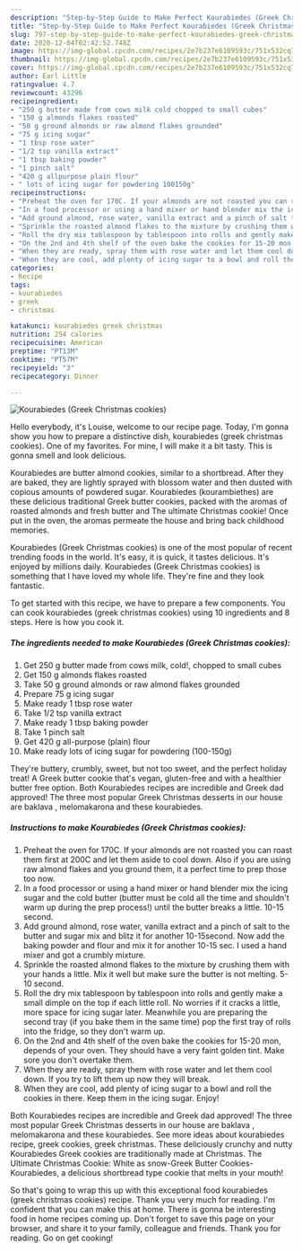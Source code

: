 ```yaml
---
description: "Step-by-Step Guide to Make Perfect Kourabiedes (Greek Christmas cookies)"
title: "Step-by-Step Guide to Make Perfect Kourabiedes (Greek Christmas cookies)"
slug: 797-step-by-step-guide-to-make-perfect-kourabiedes-greek-christmas-cookies
date: 2020-12-04T02:42:52.748Z
image: https://img-global.cpcdn.com/recipes/2e7b237e6109593c/751x532cq70/kourabiedes-greek-christmas-cookies-recipe-main-photo.jpg
thumbnail: https://img-global.cpcdn.com/recipes/2e7b237e6109593c/751x532cq70/kourabiedes-greek-christmas-cookies-recipe-main-photo.jpg
cover: https://img-global.cpcdn.com/recipes/2e7b237e6109593c/751x532cq70/kourabiedes-greek-christmas-cookies-recipe-main-photo.jpg
author: Earl Little
ratingvalue: 4.7
reviewcount: 43296
recipeingredient:
- "250 g butter made from cows milk cold chopped to small cubes"
- "150 g almonds flakes roasted"
- "50 g ground almonds or raw almond flakes grounded"
- "75 g icing sugar"
- "1 tbsp rose water"
- "1/2 tsp vanilla extract"
- "1 tbsp baking powder"
- "1 pinch salt"
- "420 g allpurpose plain flour"
- " lots of icing sugar for powdering 100150g"
recipeinstructions:
- "Preheat the oven for 170C. If your almonds are not roasted you can roast them first at 200C and let them aside to cool down. Also if you are using raw almond flakes and you ground them, it a perfect time to prep those too now."
- "In a food processor or using a hand mixer or hand blender mix the icing sugar and the cold butter (butter must be cold all the time and shouldn&#39;t warm up during the prep process!) until the butter breaks a little. 10-15 second."
- "Add ground almond, rose water, vanilla extract and a pinch of salt to the butter and sugar mix and blitz it for another 10-15second. Now add the baking powder and flour and mix it for another 10-15 sec. I used a hand mixer and got a crumbly mixture."
- "Sprinkle the roasted almond flakes to the mixture by crushing them with your hands a little. Mix it well but make sure the butter is not melting. 5-10 second."
- "Roll the dry mix tablespoon by tablespoon into rolls and gently make a small dimple on the top if each little roll. No worries if it cracks a little, more space for icing sugar later. Meanwhile you are preparing the second tray (if you bake them in the same time) pop the first tray of rolls into the fridge, so they don&#39;t warm up."
- "On the 2nd and 4th shelf of the oven bake the cookies for 15-20 mon, depends of your oven. They should have a very faint golden tint. Make sore you don&#39;t overtake them."
- "When they are ready, spray them with rose water and let them cool down. If you try to lift them up now they will break."
- "When they are cool, add plenty of icing sugar to a bowl and roll the cookies in there. Keep them in the icing sugar. Enjoy!"
categories:
- Recipe
tags:
- kourabiedes
- greek
- christmas

katakunci: kourabiedes greek christmas 
nutrition: 254 calories
recipecuisine: American
preptime: "PT13M"
cooktime: "PT57M"
recipeyield: "3"
recipecategory: Dinner

---
```



![Kourabiedes (Greek Christmas cookies)](https://img-global.cpcdn.com/recipes/2e7b237e6109593c/751x532cq70/kourabiedes-greek-christmas-cookies-recipe-main-photo.jpg)

Hello everybody, it's Louise, welcome to our recipe page. Today, I'm gonna show you how to prepare a distinctive dish, kourabiedes (greek christmas cookies). One of my favorites. For mine, I will make it a bit tasty. This is gonna smell and look delicious.

Kourabiedes are butter almond cookies, similar to a shortbread. After they are baked, they are lightly sprayed with blossom water and then dusted with copious amounts of powdered sugar. Kourabiedes (kourambiethes) are these delicious traditional Greek butter cookies, packed with the aromas of roasted almonds and fresh butter and The ultimate Christmas cookie! Once put in the oven, the aromas permeate the house and bring back childhood memories.

Kourabiedes (Greek Christmas cookies) is one of the most popular of recent trending foods in the world. It's easy, it is quick, it tastes delicious. It's enjoyed by millions daily. Kourabiedes (Greek Christmas cookies) is something that I have loved my whole life. They're fine and they look fantastic.


To get started with this recipe, we have to prepare a few components. You can cook kourabiedes (greek christmas cookies) using 10 ingredients and 8 steps. Here is how you cook it.

<!--inarticleads1-->

##### The ingredients needed to make Kourabiedes (Greek Christmas cookies):

1. Get 250 g butter made from cows milk, cold!, chopped to small cubes
1. Get 150 g almonds flakes roasted
1. Take 50 g ground almonds or raw almond flakes grounded
1. Prepare 75 g icing sugar
1. Make ready 1 tbsp rose water
1. Take 1/2 tsp vanilla extract
1. Make ready 1 tbsp baking powder
1. Take 1 pinch salt
1. Get 420 g all-purpose (plain) flour
1. Make ready  lots of icing sugar for powdering (100-150g)


They&#39;re buttery, crumbly, sweet, but not too sweet, and the perfect holiday treat! A Greek butter cookie that&#39;s vegan, gluten-free and with a healthier butter free option. Both Kourabiedes recipes are incredible and Greek dad approved! The three most popular Greek Christmas desserts in our house are baklava , melomakarona and these kourabiedes. 

<!--inarticleads2-->

##### Instructions to make Kourabiedes (Greek Christmas cookies):

1. Preheat the oven for 170C. If your almonds are not roasted you can roast them first at 200C and let them aside to cool down. Also if you are using raw almond flakes and you ground them, it a perfect time to prep those too now.
1. In a food processor or using a hand mixer or hand blender mix the icing sugar and the cold butter (butter must be cold all the time and shouldn&#39;t warm up during the prep process!) until the butter breaks a little. 10-15 second.
1. Add ground almond, rose water, vanilla extract and a pinch of salt to the butter and sugar mix and blitz it for another 10-15second. Now add the baking powder and flour and mix it for another 10-15 sec. I used a hand mixer and got a crumbly mixture.
1. Sprinkle the roasted almond flakes to the mixture by crushing them with your hands a little. Mix it well but make sure the butter is not melting. 5-10 second.
1. Roll the dry mix tablespoon by tablespoon into rolls and gently make a small dimple on the top if each little roll. No worries if it cracks a little, more space for icing sugar later. Meanwhile you are preparing the second tray (if you bake them in the same time) pop the first tray of rolls into the fridge, so they don&#39;t warm up.
1. On the 2nd and 4th shelf of the oven bake the cookies for 15-20 mon, depends of your oven. They should have a very faint golden tint. Make sore you don&#39;t overtake them.
1. When they are ready, spray them with rose water and let them cool down. If you try to lift them up now they will break.
1. When they are cool, add plenty of icing sugar to a bowl and roll the cookies in there. Keep them in the icing sugar. Enjoy!


Both Kourabiedes recipes are incredible and Greek dad approved! The three most popular Greek Christmas desserts in our house are baklava , melomakarona and these kourabiedes. See more ideas about kourabiedes recipe, greek cookies, greek christmas. These deliciously crunchy and nutty Kourabiedes Greek cookies are traditionally made at Christmas. The Ultimate Christmas Cookie: White as snow-Greek Butter Cookies-Kourabiedes, a delicious shortbread type cookie that melts in your mouth! 

So that's going to wrap this up with this exceptional food kourabiedes (greek christmas cookies) recipe. Thank you very much for reading. I'm confident that you can make this at home. There is gonna be interesting food in home recipes coming up. Don't forget to save this page on your browser, and share it to your family, colleague and friends. Thank you for reading. Go on get cooking!
